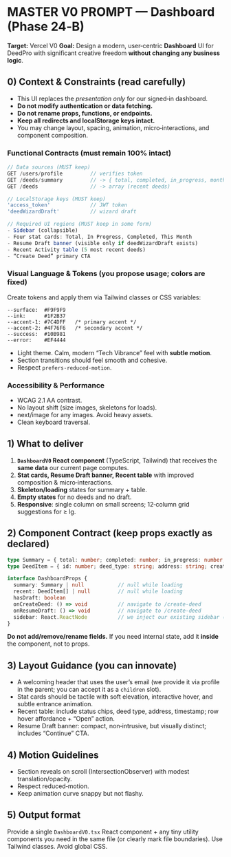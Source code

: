 # MASTER V0 PROMPT — Dashboard (Phase 24‑B)

**Target:** Vercel V0
**Goal:** Design a modern, user‑centric **Dashboard** UI for DeedPro with significant creative freedom **without changing any business logic**.

## 0) Context & Constraints (read carefully)
- This UI replaces the *presentation only* for our signed‑in dashboard.
- **Do not modify authentication or data fetching.**
- **Do not rename props, functions, or endpoints.**
- **Keep all redirects and localStorage keys intact.**
- You may change layout, spacing, animation, micro‑interactions, and component composition.

### Functional Contracts (must remain 100% intact)
```ts
// Data sources (MUST keep)
GET /users/profile         // verifies token
GET /deeds/summary         // -> { total, completed, in_progress, month }
GET /deeds                 // -> array (recent deeds)

// LocalStorage keys (MUST keep)
'access_token'             // JWT token
'deedWizardDraft'          // wizard draft

// Required UI regions (MUST keep in some form)
- Sidebar (collapsible)
- Four stat cards: Total, In Progress, Completed, This Month
- Resume Draft banner (visible only if deedWizardDraft exists)
- Recent Activity table (5 most recent deeds)
- “Create Deed” primary CTA
```

### Visual Language & Tokens (you propose usage; colors are fixed)
Create tokens and apply them via Tailwind classes or CSS variables:
```
--surface:  #F9F9F9
--ink:      #1F2B37
--accent-1: #7C4DFF   /* primary accent */
--accent-2: #4F76F6   /* secondary accent */
--success:  #10B981
--error:    #EF4444
```
- Light theme. Calm, modern “Tech Vibrance” feel with **subtle motion**.
- Section transitions should feel smooth and cohesive.
- Respect `prefers-reduced-motion`.

### Accessibility & Performance
- WCAG 2.1 AA contrast.
- No layout shift (size images, skeletons for loads).
- next/image for any images. Avoid heavy assets.
- Clean keyboard traversal.

## 1) What to deliver
1. **`DashboardV0` React component** (TypeScript, Tailwind) that receives the **same data** our current page computes.
2. **Stat cards, Resume Draft banner, Recent table** with improved composition & micro‑interactions.
3. **Skeleton/loading** states for summary + table.
4. **Empty states** for no deeds and no draft.
5. **Responsive**: single column on small screens; 12‑column grid suggestions for ≥ lg.

## 2) Component Contract (keep props exactly as declared)
```ts
type Summary = { total: number; completed: number; in_progress: number; month: number; }
type DeedItem = { id: number; deed_type: string; address: string; created_at: string; status: 'draft'|'in_progress'|'completed' }

interface DashboardProps {
  summary: Summary | null           // null while loading
  recent: DeedItem[] | null         // null while loading
  hasDraft: boolean
  onCreateDeed: () => void          // navigate to /create-deed
  onResumeDraft: () => void         // navigate to /create-deed
  sidebar: React.ReactNode          // we inject our existing sidebar (collapsible logic remains)
}
```
**Do not add/remove/rename fields.** If you need internal state, add it **inside** the component, not to props.

## 3) Layout Guidance (you can innovate)
- A welcoming header that uses the user’s email (we provide it via profile in the parent; you can accept it as a `children` slot).
- Stat cards should be tactile with soft elevation, interactive hover, and subtle entrance animation.
- Recent table: include status chips, deed type, address, timestamp; row hover affordance + “Open” action.
- Resume Draft banner: compact, non‑intrusive, but visually distinct; includes “Continue” CTA.

## 4) Motion Guidelines
- Section reveals on scroll (IntersectionObserver) with modest translation/opacity.
- Respect reduced‑motion.
- Keep animation curve snappy but not flashy.

## 5) Output format
Provide a single `DashboardV0.tsx` React component + any tiny utility components you need in the same file (or clearly mark file boundaries). Use Tailwind classes. Avoid global CSS.
